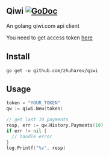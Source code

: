## Qiwi [![GoDoc](https://godoc.org/github.com/zhuharev/qiwi?status.svg)](http://godoc.org/github.com/zhuharev/qiwi)

An golang qiwi.com api client

You need to get access token [here](https://qiwi.com/api)

## Install

`go get -u github.com/zhuharev/qiwi`

## Usage

```go
token = "YOUR_TOKEN"
qw := qiwi.New(token)

// get last 10 payments
resp, err := qw.History.Payments(10)
if err != nil {
  // handle error
}
log.Printf("%v", resp)
```
